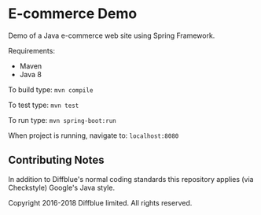 # E-commerce Demo

Demo of a Java e-commerce web site using Spring Framework.

Requirements:
- Maven
- Java 8

To build type:
  `mvn compile`

To test type:
  `mvn test`

To run type:
  `mvn spring-boot:run`

When project is running, navigate to:
 `localhost:8080`

## Contributing Notes

In addition to Diffblue's normal coding standards this repository applies (via Checkstyle) Google's Java style.


Copyright 2016-2018 Diffblue limited. All rights reserved.
